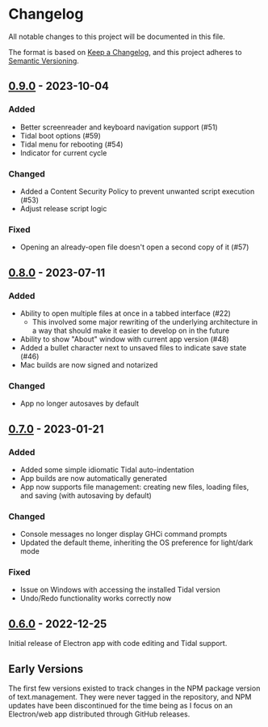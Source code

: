 # Changelog

All notable changes to this project will be documented in this file.

The format is based on [Keep a Changelog](https://keepachangelog.com/en/1.0.0/),
and this project adheres to [Semantic Versioning](https://semver.org/spec/v2.0.0.html).

## [0.9.0] - 2023-10-04

### Added

- Better screenreader and keyboard navigation support (#51)
- Tidal boot options (#59)
- Tidal menu for rebooting (#54)
- Indicator for current cycle

### Changed

- Added a Content Security Policy to prevent unwanted script execution (#53)
- Adjust release script logic

### Fixed

- Opening an already-open file doesn't open a second copy of it (#57)

## [0.8.0] - 2023-07-11

### Added

- Ability to open multiple files at once in a tabbed interface (#22)
  - This involved some major rewriting of the underlying architecture in a way
    that should make it easier to develop on in the future
- Ability to show "About" window with current app version (#48)
- Added a bullet character next to unsaved files to indicate save state (#46)
- Mac builds are now signed and notarized

### Changed

- App no longer autosaves by default

## [0.7.0] - 2023-01-21

### Added

- Added some simple idiomatic Tidal auto-indentation
- App builds are now automatically generated
- App now supports file management: creating new files, loading files, and
  saving (with autosaving by default)

### Changed

- Console messages no longer display GHCi command prompts
- Updated the default theme, inheriting the OS preference for light/dark mode

### Fixed

- Issue on Windows with accessing the installed Tidal version
- Undo/Redo functionality works correctly now

## [0.6.0] - 2022-12-25

Initial release of Electron app with code editing and Tidal support.

## Early Versions

The first few versions existed to track changes in the NPM package version
of text.management. They were never tagged in the repository, and NPM updates
have been discontinued for the time being as I focus on an Electron/web app
distributed through GitHub releases.

[0.9.0]: https://github.com/mindofmatthew/text.management/compare/v0.8.0...v0.9.0
[0.8.0]: https://github.com/mindofmatthew/text.management/compare/v0.7.0...v0.8.0
[0.7.0]: https://github.com/mindofmatthew/text.management/compare/v0.6.0...v0.7.0
[0.6.0]: https://github.com/mindofmatthew/text.management/releases/tag/v0.6.0
